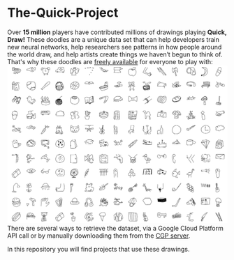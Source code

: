 # The-Quick-Project
Over **15 million** players have contributed millions of drawings playing **Quick, Draw!** These doodles are a unique data set that can help developers train new neural networks, help researchers see patterns in how people around the world draw, and help artists create things we haven’t begun to think of. That's why these doodles are [freely available](https://quickdraw.withgoogle.com/) for everyone to play with:
![](images/quickdraw.png)
There are several ways to retrieve the dataset, via a Google Cloud Platform API call or by manually downloading them from the [CGP server](https://console.cloud.google.com/storage/browser/quickdraw_dataset/full/numpy_bitmap;tab=objects?pli=1&prefix=&forceOnObjectsSortingFiltering=false).

In this repository you will find projects that use these drawings.